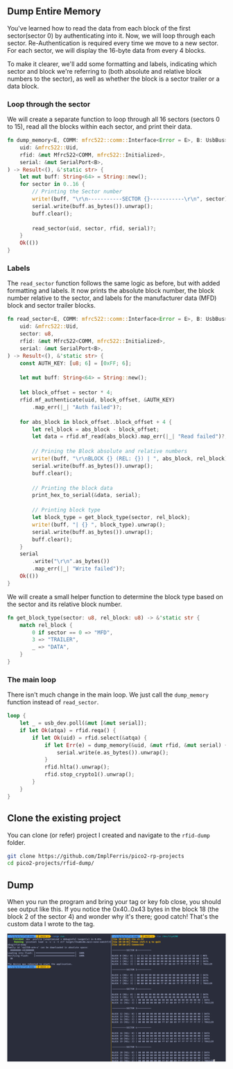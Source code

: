 ## Dump Entire Memory

You've learned how to read the data from each block of the first sector(sector 0) by authenticating into it. Now, we will loop through each sector. Re-Authentication is required every time we move to a new sector. For each sector, we will display the 16-byte data from every 4 blocks.

To make it clearer, we'll add some formatting and labels, indicating which sector and block we're referring to (both absolute and relative block numbers to the sector), as well as whether the block is a sector trailer or a data block.


### Loop through the sector

We will create a separate function to loop through all 16 sectors (sectors 0 to 15), read all the blocks within each sector, and print their data.
 
```rust
fn dump_memory<E, COMM: mfrc522::comm::Interface<Error = E>, B: UsbBus>(
    uid: &mfrc522::Uid,
    rfid: &mut Mfrc522<COMM, mfrc522::Initialized>,
    serial: &mut SerialPort<B>,
) -> Result<(), &'static str> {
    let mut buff: String<64> = String::new();
    for sector in 0..16 {
        // Printing the Sector number
        write!(buff, "\r\n-----------SECTOR {}-----------\r\n", sector).unwrap();
        serial.write(buff.as_bytes()).unwrap();
        buff.clear();

        read_sector(uid, sector, rfid, serial)?;
    }
    Ok(())
}
```

### Labels

The `read_sector` function follows the same logic as before, but with added formatting and labels. It now prints the absolute block number, the block number relative to the sector, and labels for the manufacturer data (MFD) block and sector trailer blocks.

```rust
fn read_sector<E, COMM: mfrc522::comm::Interface<Error = E>, B: UsbBus>(
    uid: &mfrc522::Uid,
    sector: u8,
    rfid: &mut Mfrc522<COMM, mfrc522::Initialized>,
    serial: &mut SerialPort<B>,
) -> Result<(), &'static str> {
    const AUTH_KEY: [u8; 6] = [0xFF; 6];

    let mut buff: String<64> = String::new();

    let block_offset = sector * 4;
    rfid.mf_authenticate(uid, block_offset, &AUTH_KEY)
        .map_err(|_| "Auth failed")?;

    for abs_block in block_offset..block_offset + 4 {
        let rel_block = abs_block - block_offset;
        let data = rfid.mf_read(abs_block).map_err(|_| "Read failed")?;

        // Prining the Block absolute and relative numbers
        write!(buff, "\r\nBLOCK {} (REL: {}) | ", abs_block, rel_block).unwrap();
        serial.write(buff.as_bytes()).unwrap();
        buff.clear();

        // Printing the block data
        print_hex_to_serial(&data, serial);

        // Printing block type
        let block_type = get_block_type(sector, rel_block);
        write!(buff, "| {} ", block_type).unwrap();
        serial.write(buff.as_bytes()).unwrap();
        buff.clear();
    }
    serial
        .write("\r\n".as_bytes())
        .map_err(|_| "Write failed")?;
    Ok(())
}
```

We will create a small helper function to determine the block type based on the sector and its relative block number.
```rust
fn get_block_type(sector: u8, rel_block: u8) -> &'static str {
    match rel_block {
        0 if sector == 0 => "MFD",
        3 => "TRAILER",
        _ => "DATA",
    }
}
```

### The main loop 
There isn't much change in the main loop. We just call the `dump_memory` function instead of `read_sector`.

```rust
loop {
    let _ = usb_dev.poll(&mut [&mut serial]);
    if let Ok(atqa) = rfid.reqa() {
        if let Ok(uid) = rfid.select(&atqa) {
            if let Err(e) = dump_memory(&uid, &mut rfid, &mut serial) {
                serial.write(e.as_bytes()).unwrap();
            }
            rfid.hlta().unwrap();
            rfid.stop_crypto1().unwrap();
        }
    }
}
```


## Clone the existing project
You can clone (or refer) project I created and navigate to the `rfid-dump` folder.

```sh
git clone https://github.com/ImplFerris/pico2-rp-projects
cd pico2-projects/rfid-dump/
```

## Dump
When you run the program and bring your tag or key fob close, you should see output like this. If you notice the 0x40..0x43 bytes in the block 18 (the block 2 of the sector 4) and wonder why it's there; good catch! That's the custom data I wrote to the tag.

<img style="display: block; margin: auto;" src="./images/rfid-dump.png"/>
